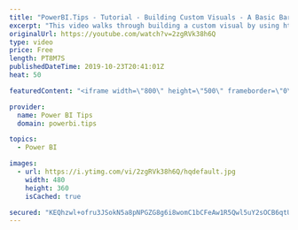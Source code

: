 ```yaml
---
title: "PowerBI.Tips - Tutorial - Building Custom Visuals - A Basic Bar Chart"
excerpt: "This video walks through building a custom visual by using http://charts.powerbi.tips  An overview of the application starts off the training session and ends with a completed bar chart for use in Power BI Desktop.  To create your own custom visuals visit: http://charts.powerbi.tips   Down community"
originalUrl: https://youtube.com/watch?v=2zgRVk38h6Q
type: video
price: Free
length: PT8M7S
publishedDateTime: 2019-10-23T20:41:01Z
heat: 50

featuredContent: "<iframe width=\"800\" height=\"500\" frameborder=\"0\" src=\"https://www.youtube.com/embed/2zgRVk38h6Q\" allow=\"accelerometer; autoplay; encrypted-media; gyroscope; picture-in-picture\" allowfullscreen></iframe>"

provider:
  name: Power BI Tips
  domain: powerbi.tips

topics:
  - Power BI

images:
  - url: https://i.ytimg.com/vi/2zgRVk38h6Q/hqdefault.jpg
    width: 480
    height: 360
    isCached: true

secured: "KEQhzwl+ofru3JSokN5a8pNPGZG8g6i8womC1bCFeAw1R5Qwl5uY2sOCB6qtU8TrGIcCTQKC6RQHU5x9dNRbWH7nkBEraWZz4PqQ1lvHZTZ5S6lWKzn7nScvBAwSqwJR8y4HCwZsusofrjz4gPZ43yzYEMl8/yEQij9ul5BxfNtvlvCR5MeiD9rc3/UfJtBn0DkTIKG/xv7VnnFv5b1//meQjR2pG4MO52sXKlUoZ6lSowb1eIgKJBRBdsrYx4MHYypJJb9Nmouh3XU76iWSKkYbf6HgxEMPbbZFNBJpZ0+kSARQ/WbVw2YW9Pt/VHscfjhxTRjG72Kpo6F4eGFhzcHmd8GRXSiXzfTpa0lGtjnh2Gos6D9Xu2/hsasyanIM/IxSmAcxmpqr+iMAmrPfYU8opu2sN9sBiK55f4K02f4=;7TYfX3heFxiARnBCJzhcUA=="
---
```


